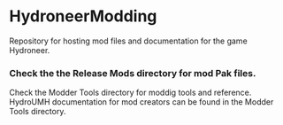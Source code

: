 # HydroneerModding
Repository for hosting mod files and documentation for the game Hydroneer.

### Check the the Release Mods directory for mod Pak files.

Check the Modder Tools directory for moddig tools and reference.
HydroUMH documentation for mod creators can be found in the Modder Tools directory.
